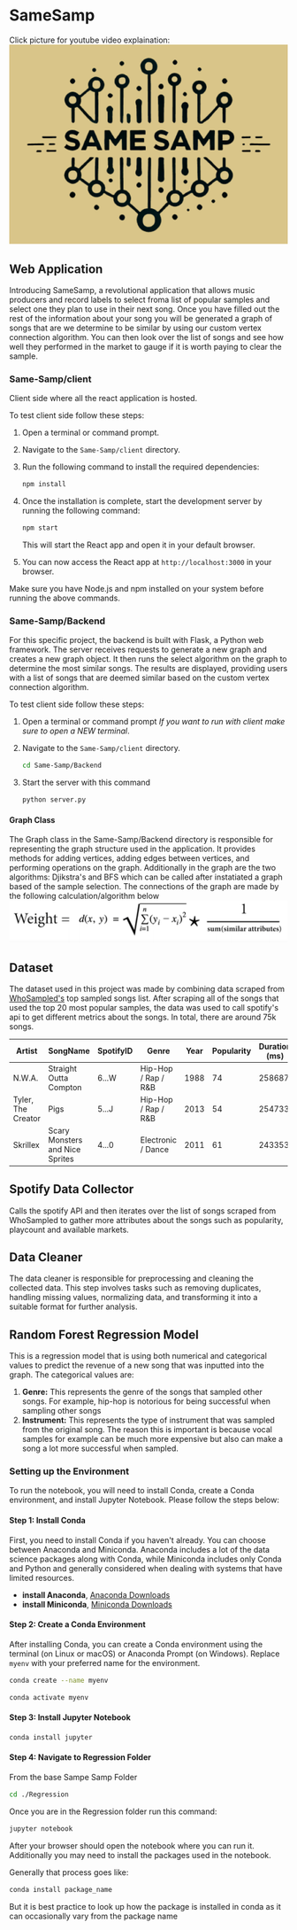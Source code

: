 

# SameSamp
Click picture for youtube video explaination:
[![IMAGE ALT TEXT HERE](/samesamplogo222.png)](https://youtu.be/ZmxhAfImc4M?si=P81RUClfE-SMy86U)

## Web Application

Introducing SameSamp, a revolutional application that allows music producers and record labels to select froma list of popular samples and select one they plan to use in their next song. Once you have filled out the rest of the information about your song you will be generated a graph of songs that are we determine to be similar by using our custom vertex connection algorithm. You can then look over the list of songs and see how well they performed in the market to gauge if it is worth paying to clear the sample.

### Same-Samp/client

Client side where all the react application is hosted.

To test client side follow these steps:

1. Open a terminal or command prompt.
2. Navigate to the `Same-Samp/client` directory.
3. Run the following command to install the required dependencies:

    ```bash
    npm install
    ```

4. Once the installation is complete, start the development server by running the following command:

    ```bash
    npm start
    ```

    This will start the React app and open it in your default browser.

5. You can now access the React app at `http://localhost:3000` in your browser.

Make sure you have Node.js and npm installed on your system before running the above commands.


### Same-Samp/Backend

For this specific project, the backend is built with Flask, a Python web framework. The server receives requests to generate a new graph and creates a new graph object. It then runs the select algorithm on the graph to determine the most similar songs. The results are displayed, providing users with a list of songs that are deemed similar based on the custom vertex connection algorithm.

To test client side follow these steps:
1. Open a terminal or command prompt *If you want to run with client make sure to open a NEW terminal*.
2. Navigate to the `Same-Samp/client` directory.

    ```bash
    cd Same-Samp/Backend
    ```
4. Start the server with this command
    ```bash
    python server.py
    ```

#### Graph Class

The Graph class in the Same-Samp/Backend directory is responsible for representing the graph structure used in the application. It provides methods for adding vertices, adding edges between vertices, and performing operations on the graph. Additionally in the graph are the two algorithms: Djikstra's and BFS which can be called after instatiated a graph based of the sample selection. The connections of the graph are made by the following calculation/algorithm below
![IMAGE ALT TEXT HERE](weight_eq.PNG)

## Dataset

The dataset used in this project was made by combining data scraped from [WhoSampled's](https://www.whosampled.com/) top sampled songs list. After scraping all of the songs that used the top 20 most popular samples, the data was used to call spotify's api to get different metrics about the songs. In total, there are around 75k songs. 

| Artist              | SongName                      | SpotifyID           | Genre                    | Year | Popularity | Duration (ms) | Explicit | Avail_Markets    | PlayCount | GrossRev | Age | annualRev |
|---------------------|-------------------------------|---------------------|--------------------------|------|------------|---------------|----------|------------------|-----------|----------|-----|-----------|
| N.W.A.              | Straight Outta Compton        | 6...W | Hip-Hop / Rap / R&B      | 1988 | 74         | 258687        | True     | ['AR'...]        | 4922929   | 9845     | 35  | 12300.625  |
| Tyler, The Creator  | Pigs                          | 5...J | Hip-Hop / Rap / R&B      | 2013 | 54         | 254733        | True     | ['AR', US ...]   | 8325632   | 16651    | 10  | 2081.375  |
| Skrillex            | Scary Monsters and Nice Sprites| 4...0 | Electronic / Dance       | 2011 | 61         | 243353        | False    | ['AT', US', ...] | 6751477   | 13502    | 12  | 1687.75   |

## Spotify Data Collector

Calls the spotify API and then iterates over the list of songs scraped from WhoSampled to gather more attributes about the songs such as popularity, playcount and available markets.

## Data Cleaner

The data cleaner is responsible for preprocessing and cleaning the collected data. This step involves tasks such as removing duplicates, handling missing values, normalizing data, and transforming it into a suitable format for further analysis.

## Random Forest Regression Model

This is a regression model that is using both numerical and categorical values to predict the revenue of a new song that was inputted into the graph. The categorical values are:
1. **Genre:** This represents the genre of the songs that sampled other songs. For example, hip-hop is notorious for being successful when sampling other songs
2. **Instrument:** This represents the type of instrument that was sampled from the original song. The reason this is important is because vocal samples for example can be much more expensive but also can make a song a lot more successful when sampled.


### Setting up the Environment

To run the notebook, you will need to install Conda, create a Conda environment, and install Jupyter Notebook. Please follow the steps below:

#### Step 1: Install Conda

First, you need to install Conda if you haven't already. You can choose between Anaconda and Miniconda. Anaconda includes a lot of the data science packages along with Conda, while Miniconda includes only Conda and Python and generally considered when dealing with systems that have limited resources.

- **install Anaconda**,  [Anaconda Downloads](https://www.anaconda.com/products/individual)
- **install Miniconda**, [Miniconda Downloads](https://docs.conda.io/en/latest/miniconda.html)

#### Step 2: Create a Conda Environment

After installing Conda, you can create a Conda environment using the terminal (on Linux or macOS) or Anaconda Prompt (on Windows). Replace `myenv` with your preferred name for the environment.

```bash
conda create --name myenv
```

```bash
conda activate myenv
```

#### Step 3: Install Jupyter Notebook

```bash
conda install jupyter
```

#### Step 4: Navigate to Regression Folder
From the base Sampe Samp Folder

```bash
cd ./Regression
```
Once you are in the Regression folder run this command:
```bash
jupyter notebook
```

After your browser should open the notebook where you can run it. Additionally you may need to install the packages used in the notebook. 

Generally that process goes like:
```bash
conda install package_name
```
But it is best practice to look up how the package is installed in conda as it can occasionally vary from the package name
